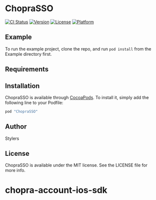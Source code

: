 # ChopraSSO

[![CI Status](http://img.shields.io/travis/Stylers/ChopraSSO.svg?style=flat)](https://travis-ci.org/Stylers/ChopraSSO)
[![Version](https://img.shields.io/cocoapods/v/ChopraSSO.svg?style=flat)](http://cocoapods.org/pods/ChopraSSO)
[![License](https://img.shields.io/cocoapods/l/ChopraSSO.svg?style=flat)](http://cocoapods.org/pods/ChopraSSO)
[![Platform](https://img.shields.io/cocoapods/p/ChopraSSO.svg?style=flat)](http://cocoapods.org/pods/ChopraSSO)

## Example

To run the example project, clone the repo, and run `pod install` from the Example directory first.

## Requirements

## Installation

ChopraSSO is available through [CocoaPods](http://cocoapods.org). To install
it, simply add the following line to your Podfile:

```ruby
pod "ChopraSSO"
```

## Author

Stylers

## License

ChopraSSO is available under the MIT license. See the LICENSE file for more info.
# chopra-account-ios-sdk
